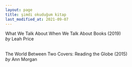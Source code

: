 ```yaml
---
layout: page
title: şimdi okuduğum kitap
last_modified_at: 2021-09-07
---
```


What We Talk About When We Talk About Books (2019)  
<i>by</i> Leah Price  
<br />  

The World Between Two Covers: Reading the Globe (2015)  
<i>by</i> Ann Morgan  
<br />
